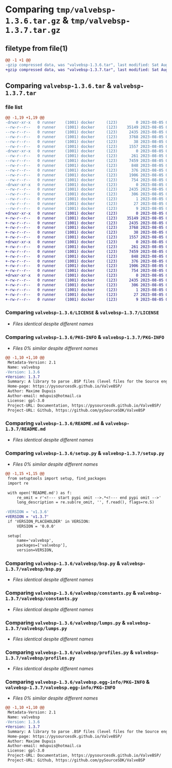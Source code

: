 # Comparing `tmp/valvebsp-1.3.6.tar.gz` & `tmp/valvebsp-1.3.7.tar.gz`

## filetype from file(1)

```diff
@@ -1 +1 @@
-gzip compressed data, was "valvebsp-1.3.6.tar", last modified: Sat Aug  5 00:54:39 2023, max compression
+gzip compressed data, was "valvebsp-1.3.7.tar", last modified: Sat Aug  5 01:00:41 2023, max compression
```

## Comparing `valvebsp-1.3.6.tar` & `valvebsp-1.3.7.tar`

### file list

```diff
@@ -1,19 +1,19 @@
-drwxr-xr-x   0 runner    (1001) docker     (123)        0 2023-08-05 00:54:39.903559 valvebsp-1.3.6/
--rw-r--r--   0 runner    (1001) docker     (123)    35149 2023-08-05 00:54:31.000000 valvebsp-1.3.6/LICENSE
--rw-r--r--   0 runner    (1001) docker     (123)     2435 2023-08-05 00:54:39.903559 valvebsp-1.3.6/PKG-INFO
--rw-r--r--   0 runner    (1001) docker     (123)     3768 2023-08-05 00:54:31.000000 valvebsp-1.3.6/README.md
--rw-r--r--   0 runner    (1001) docker     (123)       38 2023-08-05 00:54:39.903559 valvebsp-1.3.6/setup.cfg
--rw-r--r--   0 runner    (1001) docker     (123)     1557 2023-08-05 00:54:39.000000 valvebsp-1.3.6/setup.py
-drwxr-xr-x   0 runner    (1001) docker     (123)        0 2023-08-05 00:54:39.903559 valvebsp-1.3.6/valvebsp/
--rw-r--r--   0 runner    (1001) docker     (123)      261 2023-08-05 00:54:31.000000 valvebsp-1.3.6/valvebsp/__init__.py
--rw-r--r--   0 runner    (1001) docker     (123)     7459 2023-08-05 00:54:31.000000 valvebsp-1.3.6/valvebsp/bsp.py
--rw-r--r--   0 runner    (1001) docker     (123)      848 2023-08-05 00:54:31.000000 valvebsp-1.3.6/valvebsp/constants.py
--rw-r--r--   0 runner    (1001) docker     (123)      376 2023-08-05 00:54:31.000000 valvebsp-1.3.6/valvebsp/exceptions.py
--rw-r--r--   0 runner    (1001) docker     (123)     1906 2023-08-05 00:54:31.000000 valvebsp-1.3.6/valvebsp/lumps.py
--rw-r--r--   0 runner    (1001) docker     (123)      754 2023-08-05 00:54:31.000000 valvebsp-1.3.6/valvebsp/profiles.py
-drwxr-xr-x   0 runner    (1001) docker     (123)        0 2023-08-05 00:54:39.903559 valvebsp-1.3.6/valvebsp.egg-info/
--rw-r--r--   0 runner    (1001) docker     (123)     2435 2023-08-05 00:54:39.000000 valvebsp-1.3.6/valvebsp.egg-info/PKG-INFO
--rw-r--r--   0 runner    (1001) docker     (123)      306 2023-08-05 00:54:39.000000 valvebsp-1.3.6/valvebsp.egg-info/SOURCES.txt
--rw-r--r--   0 runner    (1001) docker     (123)        1 2023-08-05 00:54:39.000000 valvebsp-1.3.6/valvebsp.egg-info/dependency_links.txt
--rw-r--r--   0 runner    (1001) docker     (123)       27 2023-08-05 00:54:39.000000 valvebsp-1.3.6/valvebsp.egg-info/requires.txt
--rw-r--r--   0 runner    (1001) docker     (123)        9 2023-08-05 00:54:39.000000 valvebsp-1.3.6/valvebsp.egg-info/top_level.txt
+drwxr-xr-x   0 runner    (1001) docker     (123)        0 2023-08-05 01:00:41.886959 valvebsp-1.3.7/
+-rw-r--r--   0 runner    (1001) docker     (123)    35149 2023-08-05 01:00:32.000000 valvebsp-1.3.7/LICENSE
+-rw-r--r--   0 runner    (1001) docker     (123)     2435 2023-08-05 01:00:41.886959 valvebsp-1.3.7/PKG-INFO
+-rw-r--r--   0 runner    (1001) docker     (123)     3768 2023-08-05 01:00:32.000000 valvebsp-1.3.7/README.md
+-rw-r--r--   0 runner    (1001) docker     (123)       38 2023-08-05 01:00:41.886959 valvebsp-1.3.7/setup.cfg
+-rw-r--r--   0 runner    (1001) docker     (123)     1557 2023-08-05 01:00:41.000000 valvebsp-1.3.7/setup.py
+drwxr-xr-x   0 runner    (1001) docker     (123)        0 2023-08-05 01:00:41.886959 valvebsp-1.3.7/valvebsp/
+-rw-r--r--   0 runner    (1001) docker     (123)      261 2023-08-05 01:00:32.000000 valvebsp-1.3.7/valvebsp/__init__.py
+-rw-r--r--   0 runner    (1001) docker     (123)     7459 2023-08-05 01:00:32.000000 valvebsp-1.3.7/valvebsp/bsp.py
+-rw-r--r--   0 runner    (1001) docker     (123)      848 2023-08-05 01:00:32.000000 valvebsp-1.3.7/valvebsp/constants.py
+-rw-r--r--   0 runner    (1001) docker     (123)      376 2023-08-05 01:00:32.000000 valvebsp-1.3.7/valvebsp/exceptions.py
+-rw-r--r--   0 runner    (1001) docker     (123)     1906 2023-08-05 01:00:32.000000 valvebsp-1.3.7/valvebsp/lumps.py
+-rw-r--r--   0 runner    (1001) docker     (123)      754 2023-08-05 01:00:32.000000 valvebsp-1.3.7/valvebsp/profiles.py
+drwxr-xr-x   0 runner    (1001) docker     (123)        0 2023-08-05 01:00:41.886959 valvebsp-1.3.7/valvebsp.egg-info/
+-rw-r--r--   0 runner    (1001) docker     (123)     2435 2023-08-05 01:00:41.000000 valvebsp-1.3.7/valvebsp.egg-info/PKG-INFO
+-rw-r--r--   0 runner    (1001) docker     (123)      306 2023-08-05 01:00:41.000000 valvebsp-1.3.7/valvebsp.egg-info/SOURCES.txt
+-rw-r--r--   0 runner    (1001) docker     (123)        1 2023-08-05 01:00:41.000000 valvebsp-1.3.7/valvebsp.egg-info/dependency_links.txt
+-rw-r--r--   0 runner    (1001) docker     (123)       27 2023-08-05 01:00:41.000000 valvebsp-1.3.7/valvebsp.egg-info/requires.txt
+-rw-r--r--   0 runner    (1001) docker     (123)        9 2023-08-05 01:00:41.000000 valvebsp-1.3.7/valvebsp.egg-info/top_level.txt
```

### Comparing `valvebsp-1.3.6/LICENSE` & `valvebsp-1.3.7/LICENSE`

 * *Files identical despite different names*

### Comparing `valvebsp-1.3.6/PKG-INFO` & `valvebsp-1.3.7/PKG-INFO`

 * *Files 0% similar despite different names*

```diff
@@ -1,10 +1,10 @@
 Metadata-Version: 2.1
 Name: valvebsp
-Version: 1.3.6
+Version: 1.3.7
 Summary: A library to parse .BSP files (level files for the Source engine).
 Home-page: https://pysourcesdk.github.io/ValveBSP/
 Author: Maxime Dupuis
 Author-email: mdupuis@hotmail.ca
 License: gpl-3.0
 Project-URL: Documentation, https://pysourcesdk.github.io/ValveBSP/
 Project-URL: Github, https://github.com/pySourceSDK/ValveBSP
```

### Comparing `valvebsp-1.3.6/README.md` & `valvebsp-1.3.7/README.md`

 * *Files identical despite different names*

### Comparing `valvebsp-1.3.6/setup.py` & `valvebsp-1.3.7/setup.py`

 * *Files 0% similar despite different names*

```diff
@@ -1,15 +1,15 @@
 from setuptools import setup, find_packages
 import re
 
 with open('README.md') as f:
     re_omit = r'<!--- start pypi omit -->.*<!--- end pypi omit -->'
     long_description = re.sub(re_omit, '', f.read(), flags=re.S)
 
-VERSION = 'v1.3.6'
+VERSION = 'v1.3.7'
 if 'VERSION_PLACEHOLDER' in VERSION:
     VERSION = '0.0.0'
 
 setup(
     name='valvebsp',
     packages=['valvebsp'],
     version=VERSION,
```

### Comparing `valvebsp-1.3.6/valvebsp/bsp.py` & `valvebsp-1.3.7/valvebsp/bsp.py`

 * *Files identical despite different names*

### Comparing `valvebsp-1.3.6/valvebsp/constants.py` & `valvebsp-1.3.7/valvebsp/constants.py`

 * *Files identical despite different names*

### Comparing `valvebsp-1.3.6/valvebsp/lumps.py` & `valvebsp-1.3.7/valvebsp/lumps.py`

 * *Files identical despite different names*

### Comparing `valvebsp-1.3.6/valvebsp/profiles.py` & `valvebsp-1.3.7/valvebsp/profiles.py`

 * *Files identical despite different names*

### Comparing `valvebsp-1.3.6/valvebsp.egg-info/PKG-INFO` & `valvebsp-1.3.7/valvebsp.egg-info/PKG-INFO`

 * *Files 0% similar despite different names*

```diff
@@ -1,10 +1,10 @@
 Metadata-Version: 2.1
 Name: valvebsp
-Version: 1.3.6
+Version: 1.3.7
 Summary: A library to parse .BSP files (level files for the Source engine).
 Home-page: https://pysourcesdk.github.io/ValveBSP/
 Author: Maxime Dupuis
 Author-email: mdupuis@hotmail.ca
 License: gpl-3.0
 Project-URL: Documentation, https://pysourcesdk.github.io/ValveBSP/
 Project-URL: Github, https://github.com/pySourceSDK/ValveBSP
```

